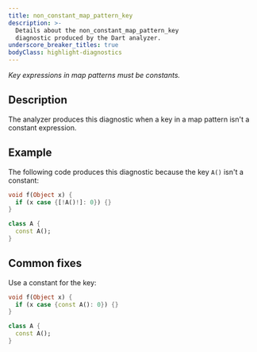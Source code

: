 ```yaml
---
title: non_constant_map_pattern_key
description: >-
  Details about the non_constant_map_pattern_key
  diagnostic produced by the Dart analyzer.
underscore_breaker_titles: true
bodyClass: highlight-diagnostics
---
```


_Key expressions in map patterns must be constants._

## Description

The analyzer produces this diagnostic when a key in a map pattern isn't a
constant expression.

## Example

The following code produces this diagnostic because the key `A()` isn't a
constant:

```dart
void f(Object x) {
  if (x case {[!A()!]: 0}) {}
}

class A {
  const A();
}
```

## Common fixes

Use a constant for the key:

```dart
void f(Object x) {
  if (x case {const A(): 0}) {}
}

class A {
  const A();
}
```
